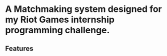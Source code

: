 A Matchmaking system designed for my Riot Games internship programming challenge. 
=================
Features
--------
